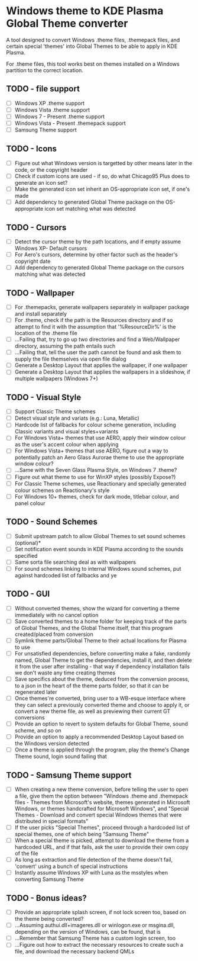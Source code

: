 # Windows theme to KDE Plasma Global Theme converter
A tool designed to convert Windows .theme files, .themepack files, and certain special 'themes' into Global Themes to be able to apply in KDE Plasma.

For .theme files, this tool works best on themes installed on a Windows partition to the correct location.

## TODO - file support

- [ ] Windows XP .theme support
- [ ] Windows Vista .theme support
- [ ] Windows 7 - Present .theme support
- [ ] Windows Vista - Present .themepack support
- [ ] Samsung Theme support

## TODO - Icons
- [ ] Figure out what Windows version is targetted by other means later in the code, or the copyright header
- [ ] Check if custom icons are used - if so, do what Chicago95 Plus does to generate an icon set?
- [ ] Make the generated icon set inherit an OS-appropriate icon set, if one's made
- [ ] Add dependency to generated Global Theme package on the OS-appropriate icon set matching what was detected

## TODO - Cursors
- [ ] Detect the cursor theme by the path locations, and if empty assume Windows XP- Default cursors
- [ ] For Aero's cursors, determine by other factor such as the header's copyright date
- [ ] Add dependency to generated Global Theme package on the cursors matching what was detected

## TODO - Wallpaper
- [ ] For .themepacks, generate wallpapers separately in wallpaper package and install separately
- [ ] For .theme, check if the path is the Resources directory and if so attempt to find it with the assumption that '%ResourceDir%' is the location of the .theme file
- [ ] ...Failing that, try to go up two directories and find a Web/Wallpaper directory, assuming the path entails such
- [ ] ...Failing that, tell the user the path cannot be found and ask them to supply the file themselves via open file dialog
- [ ] Generate a Desktop Layout that applies the wallpaper, if one wallpaper
- [ ] Generate a Desktop Layout that applies the wallpapers in a slideshow, if multiple wallpapers (Windows 7+)

## TODO - Visual Style
- [ ] Support Classic Theme schemes
- [ ] Detect visual style and variats (e.g.: Luna, Metallic)
- [ ] Hardcode list of fallbacks for colour scheme generation, including Classic variants and visual styles+variants
- [ ] For Windows Vista+ themes that use AERO, apply their window colour as the user's accent colour when applying
- [ ] For Windows Vista+ themes that use AERO, figure out a way to potentially patch an Aero Glass Aurorae theme to use the appropriate window colour?
- [ ] ...Same with the Seven Glass Plasma Style, on Windows 7 .theme?
- [ ] Figure out what theme to use for WinXP styles (possibly Expose?)
- [ ] For Classic Theme schemes, use Reactionary and specially generated colour schemes on Reactionary's style
- [ ] For Windows 10+ themes, check for dark mode, titlebar colour, and panel colour

## TODO - Sound Schemes
- [ ] Submit upstream patch to allow Global Themes to set sound schemes (optional)*
- [ ] Set notification event sounds in KDE Plasma according to the sounds specified
- [ ] Same sorta file searching deal as with wallpapers
- [ ] For sound schemes linking to internal Windows sound schemes, put against hardcoded list of fallbacks and ye

## TODO - GUI
- [ ] Without converted themes, show the wizard for converting a theme immediately with no cancel option
- [ ] Save converted themes to a home folder for keeping track of the parts of Global Themes, and the Global Theme itself, that this program created/placed from conversion
- [ ] Symlink theme parts/Global Theme to their actual locations for Plasma to use
- [ ] For unsatisfied dependencies, before converting make a fake, randomly named, Global Theme to get the dependencies, install it, and then delete it from the user after installing - that way if dependency installation fails we don't waste any time creating themes
- [ ] Save specifics about the theme, deduced from the conversion process, to a json in the heart of the theme parts folder, so that it can be regenerated later
- [ ] Once themes're converted, bring user to a WB-esque interface where they can select a previously converted theme and choose to apply it, or convert a new theme file, as well as previewing their current GT conversions
- [ ] Provide an option to revert to system defaults for Global Theme, sound scheme, and so on
- [ ] Provide an option to apply a recommended Desktop Layout based on the Windows version detected
- [ ] Once a theme is applied through the program, play the theme's Change Theme sound, login sound failing that

## TODO - Samsung Theme support
- [ ] When creating a new theme conversion, before telling the user to open a file, give them the option between "Windows .theme and .themepack files - Themes from Microsoft's website, themes generated in Microsoft Windows, or themes handcrafted for Microsoft Windows", and "Special Themes - Download and convert special Windows themes that were distributed in special formats"
- [ ] If the user picks "Special Themes", proceed through a hardcoded list of special themes, one of which being "Samsung Theme"
- [ ] When a special theme is picked, attempt to download the theme from a hardcoded URL, and if that fails, ask the user to provide their own copy of the file
- [ ] As long as extraction and file detection of the theme doesn't fail, 'convert' using a bunch of special instructions
- [ ] Instantly assume Windows XP with Luna as the msstyles when converting Samsung Theme

## TODO - Bonus ideas?
- [ ] Provide an appropriate splash screen, if not lock screen too, based on the theme being converted?
- [ ] ...Assuming authui.dll+imageres.dll or winlogon.exe or msgina.dll, depending on the version of Windows, can be found, that is
- [ ] ...Remember that Samsung Theme has a custom login screen, too
- [ ] ...Figure out how to extract the necessary resources to create such a file, and download the necessary backend QMLs
